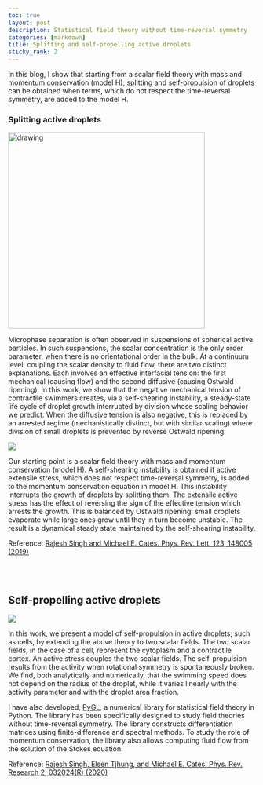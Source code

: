 ```yaml
---
toc: true
layout: post
description: Statistical field theory without time-reversal symmetry
categories: [markdown]
title: Splitting and self-propelling active droplets
sticky_rank: 2
---
```


In this blog, I show that starting from a scalar field theory with mass and momentum conservation (model H), splitting and self-propulsion of droplets can be obtained when terms, which do not respect the time-reversal symmetry, are added to the model H. 


### Splitting active droplets
<img src="https://raw.githubusercontent.com/rajeshrinet/pystokes-misc/master/gallery/droplets/active_stress.jpg" alt="drawing" width="400"/>

Microphase separation is often observed in suspensions of spherical active particles. In such suspensions, the scalar concentration is the only order parameter, when there is no orientational order in the bulk. At a continuum level, coupling the scalar density to fluid flow, there are two distinct explanations. Each involves an effective interfacial tension: the first mechanical (causing flow) and the second diffusive (causing Ostwald ripening). In this work, we show that the negative mechanical tension of contractile swimmers creates, via a self-shearing instability, a steady-state life cycle of droplet growth interrupted by division whose scaling behavior we predict. When the diffusive tension is also negative, this is replaced by an arrested regime (mechanistically distinct, but with similar scaling) where division of small droplets is prevented by reverse Ostwald ripening.

![](https://raw.githubusercontent.com/rajeshrinet/pystokes-misc/master/gallery/droplets/ssi.gif)

Our starting point is a scalar field theory with mass and momentum conservation (model H). A self-shearing instability is obtained if active extensile stress, which does not respect time-reversal symmetry, is added to the momentum conservation equation in model H. This instability interrupts the growth of droplets by splitting them. The extensile active stress has the effect of reversing the sign of the effective tension which arrests the growth. This is balanced by Ostwald ripening: small droplets evaporate while large ones grow until they in turn become unstable. The result is a dynamical steady state maintained by the self-shearing instability. 


Reference: [Rajesh Singh and Michael E. Cates. Phys. Rev. Lett. 123, 148005 (2019)](https://doi.org/10.1103/PhysRevLett.123.148005)



<br/><br/>

## Self-propelling active droplets

![](https://raw.githubusercontent.com/rajeshrinet/pystokes-misc/master/gallery/droplets/ssb.jpg) 

In this work, we present a model of self-propulsion in active droplets, such as cells, by extending the above theory to two scalar fields. The two scalar fields, in the case of a cell, represent the cytoplasm and a contractile cortex. An active stress couples the two scalar fields. The self-propulsion results from the activity when rotational symmetry is spontaneously broken. We find, both analytically and numerically, that the swimming speed does not depend on the radius of the droplet, while it varies linearly with the activity parameter and with the droplet area fraction.

I have also developed, [PyGL](https://github.com/rajeshrinet/pygl), a numerical library for statistical field theory in Python. The library has been specifically designed to study field theories without time-reversal symmetry. The library constructs differentiation matrices using finite-difference and spectral methods. To study the role of momentum conservation, the library also allows computing fluid flow from the solution of the Stokes equation.

Reference: [Rajesh Singh, Elsen Tjhung, and Michael E. Cates. Phys. Rev. Research 2, 032024(R) (2020)](https://journals.aps.org/prresearch/abstract/10.1103/PhysRevResearch.2.032024)
